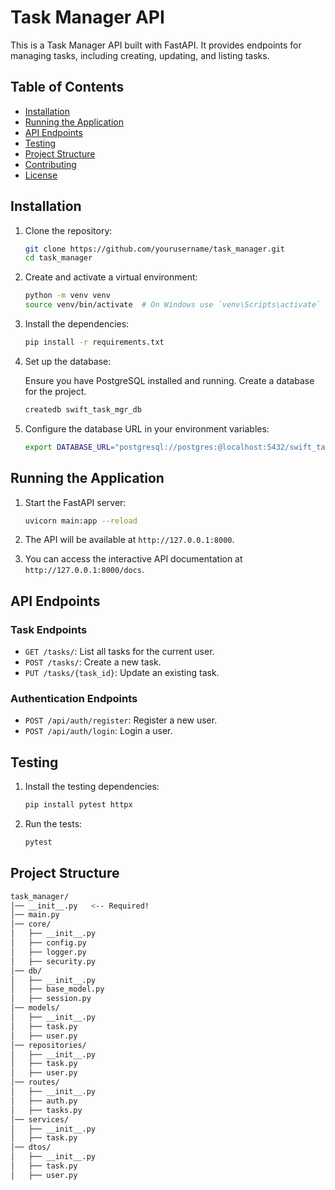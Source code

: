 # Task Manager API

This is a Task Manager API built with FastAPI. It provides endpoints for managing tasks, including creating, updating, and listing tasks.

## Table of Contents

- [Installation](#installation)
- [Running the Application](#running-the-application)
- [API Endpoints](#api-endpoints)
- [Testing](#testing)
- [Project Structure](#project-structure)
- [Contributing](#contributing)
- [License](#license)

## Installation

1. Clone the repository:

    ```sh
    git clone https://github.com/yourusername/task_manager.git
    cd task_manager
    ```

2. Create and activate a virtual environment:

    ```sh
    python -m venv venv
    source venv/bin/activate  # On Windows use `venv\Scripts\activate`
    ```

3. Install the dependencies:

    ```sh
    pip install -r requirements.txt
    ```

4. Set up the database:

    Ensure you have PostgreSQL installed and running. Create a database for the project.

    ```sh
    createdb swift_task_mgr_db
    ```

5. Configure the database URL in your environment variables:

    ```sh
    export DATABASE_URL="postgresql://postgres:@localhost:5432/swift_task_mgr_db"
    ```

## Running the Application

1. Start the FastAPI server:

    ```sh
    uvicorn main:app --reload
    ```

2. The API will be available at `http://127.0.0.1:8000`.

3. You can access the interactive API documentation at `http://127.0.0.1:8000/docs`.

## API Endpoints

### Task Endpoints

- `GET /tasks/`: List all tasks for the current user.
- `POST /tasks/`: Create a new task.
- `PUT /tasks/{task_id}`: Update an existing task.

### Authentication Endpoints

- `POST /api/auth/register`: Register a new user.
- `POST /api/auth/login`: Login a user.

## Testing

1. Install the testing dependencies:

    ```sh
    pip install pytest httpx
    ```

2. Run the tests:

    ```sh
    pytest
    ```

## Project Structure
```sh
task_manager/
│── __init__.py   <-- Required!
│── main.py
│── core/
│   ├── __init__.py
│   ├── config.py
│   ├── logger.py
│   ├── security.py
│── db/
│   ├── __init__.py
│   ├── base_model.py
│   ├── session.py
│── models/
│   ├── __init__.py
│   ├── task.py
│   ├── user.py
│── repositories/
│   ├── __init__.py
│   ├── task.py
│   ├── user.py
│── routes/
│   ├── __init__.py
│   ├── auth.py
│   ├── tasks.py
│── services/
│   ├── __init__.py
│   ├── task.py
│── dtos/
│   ├── __init__.py
│   ├── task.py
│   ├── user.py
```